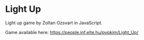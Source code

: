 # Light Up

Light up game by Zoltan Ozsvart in JavaScript.

Game available here: https://people.inf.elte.hu/pvpkim/Light_Up/
